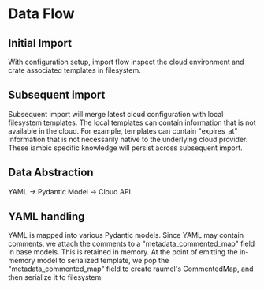# Data Flow

## Initial Import

With configuration setup, import flow inspect the cloud environment and crate associated templates in filesystem.

## Subsequent import

Subsequent import will merge latest cloud configuration with local filesystem templates. The local templates can contain information that is not available in the cloud. For example, templates can contain "expires_at" information that is not necessarily native to the underlying cloud provider. These iambic specific knowledge will persist across subsequent import.

## Data Abstraction

YAML -> Pydantic Model -> Cloud API

## YAML handling

YAML is mapped into various Pydantic models. Since YAML may contain comments, we attach the comments to a "metadata_commented_map" field in base models. This is retained in memory. At the point of emitting the in-memory model to serialized template, we pop the "metadata_commented_map" field to create raumel's CommentedMap, and then serialize it to filesystem.